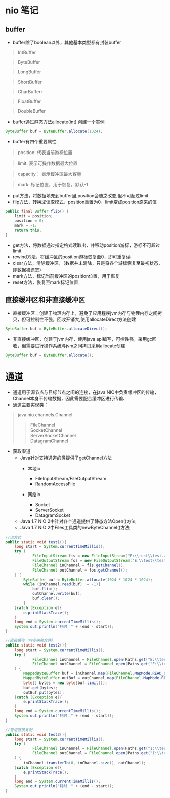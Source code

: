 # nio 笔记
## buffer 
* buffer除了boolean以外，其他基本类型都有封装buffer
> IntBuffer 

> ByteBuffer 

> LongBuffer 

> ShortBuffer 

> CharBufferr 

> FloatBuffer 

> DoubleBuffer

* buffer通过静态方法allocate(int) 创建一个实例
```java
ByteBuffer buf = ByteBuffer.allocate(1024);
```
* buffer有四个重要属性
> position: 代表当前游标位置 

> limit: 表示可操作数据最大位置
 
> capacity： 表示缓冲区最大容量

> mark: 标记位置，用于恢复，默认-1
* put方法，将数据填充到buffer里,position会随之改变,但不可超过limit
* flip方法，转换成读取模式，position重置为0，limit变成position原来的值
```java
public final Buffer flip() {
    limit = position;
    position = 0;
    mark = -1;
    return this;
}
```
* get方法，将数据通过指定格式读取出，并移动position游标，游标不可超过limit
* rewind方法，将缓冲区的position游标恢复至0，即可重复读
* clear方法，清除缓冲区，（数据并未清除，只是将各个游标恢复至最初状态，即数据被遗忘）
* mark方法，标记当前缓冲区的position位置，用于恢复
* reset方法，恢复至mark标记位置
## 直接缓冲区和非直接缓冲区
* 直接缓冲区：创建于物理内存上，避免了应用程序jvm内存与物理内存之间拷贝，但可控制性不强，回收开销大,使用allocateDirect方法创建
```java
ByteBuffer buf = ByteBuffer.allocateDirect();
```
* 非直接缓冲区，创建于jvm内存，使用java api编写，可控性强，采用gc回收，但需要进行操作系统与jvm之间拷贝采用allocate创建
```java
ByteBuffer buf = ByteBuffer.allocate();
```

# 通道
* 通道用于源节点与目标节点之间的连接，在java NIO中负责缓冲区的传输，Channel本身不传输数据，因此需要配合缓冲区进行传输、
* 通道主要实现类：
> java.nio.channels.Channel
>> FileChannel <br/>
>> SocketChannel <br/>
>> ServerSocketChannel<br/>
>> DatagramChannel<br/>

* 获取渠道
  * Java针对支持通道的类提供了getChannel方法
    * 本地io
      * FileInputStream/FileOutputStream
      * RandomAccessFile
  
    * 网络io
      * Socket
      * ServerSocket
      * DatagramSocket
  * Java 1.7 NIO 2中针对各个通道提供了静态方法Open()方法
  * Java 1.7 NIO 2中Files工具类的newByteChannel()方法
```java
//流方式
public static void test1(){
    long start = System.currentTimeMillis();
    try (
            FileInputStream fis = new FileInputStream("E:\\test\\test.zip");
            FileOutputStream fos = new FileOutputStream("E:\\test\\test1.zip");
            FileChannel inChannel = fis.getChannel();
            FileChannel outChannel = fos.getChannel();
    ) {
        ByteBuffer buf = ByteBuffer.allocate(1024 * 1024 * 1024);
        while (inChannel.read(buf) != -1){
            buf.flip();
            outChannel.write(buf);
            buf.clear();
        }
    }catch (Exception e){
        e.printStackTrace();
    }
    long end = System.currentTimeMillis();
    System.out.println("耗时：" + (end - start));
}
```
```java
//直接缓存（内存映射文件）
public static void test2(){
    long start = System.currentTimeMillis();
    try (
            FileChannel inChannel = FileChannel.open(Paths.get("E:\\test\\test.zip"), StandardOpenOption.READ);
            FileChannel outChannel = FileChannel.open(Paths.get("E:\\test\\test2.zip"), StandardOpenOption.CREATE, StandardOpenOption.WRITE, StandardOpenOption.READ);
    ) {
        MappedByteBuffer buf = inChannel.map(FileChannel.MapMode.READ_ONLY, 0, inChannel.size());
        MappedByteBuffer outBuf = outChannel.map(FileChannel.MapMode.READ_WRITE, 0, inChannel.size());
        byte[] bytes = new byte[buf.limit()];
        buf.get(bytes);
        outBuf.put(bytes);
    }catch (Exception e){
        e.printStackTrace();
    }
    long end = System.currentTimeMillis();
    System.out.println("耗时：" + (end - start));
}
```
```java
//管道直接复制
public static void test3(){
    long start = System.currentTimeMillis();
    try (
            FileChannel inChannel = FileChannel.open(Paths.get("I:\\test\\test.zip"), StandardOpenOption.READ);
            FileChannel outChannel = FileChannel.open(Paths.get("I:\\test\\test3.zip"), StandardOpenOption.CREATE, StandardOpenOption.WRITE, StandardOpenOption.READ);
    ) {
        inChannel.transferTo(0, inChannel.size(), outChannel);
    }catch (Exception e){
        e.printStackTrace();
    }
    long end = System.currentTimeMillis();
    System.out.println("耗时：" + (end - start));
}
```